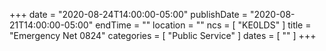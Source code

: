 +++
date = "2020-08-24T14:00:00-05:00"
publishDate = "2020-08-21T14:00:00-05:00"
endTime = ""
location = ""
ncs = [ "KE0LDS" ]
title = "Emergency Net 0824"
categories = [ "Public Service" ]
dates = [ "" ]
+++

